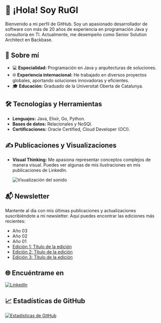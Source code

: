 # 👋 ¡Hola! Soy RuGI

Bienvenido a mi perfil de GitHub. Soy un apasionado desarrollador de software con más de 20 años de experiencia en programación Java y consultoría en TI. Actualmente, me desempeño como Senior Solution Architect en Backbase.

## 🚀 Sobre mí

- 💻 **Especialidad:** Programación en Java y arquitecturas de soluciones.
- 🌐 **Experiencia internacional:** He trabajado en diversos proyectos globales, aportando soluciones innovadoras y eficientes.
- 🎓 **Educación:** Graduado de la Universitat Oberta de Catalunya.

## 🛠️ Tecnologías y Herramientas

- **Lenguajes:** Java, Elixir, Go, Python.
- **Bases de datos:** Relacionales y NoSQl.
- **Certificaciones:** Oracle Certified, Cloud Developer (OCI).

## ✍️ Publicaciones y Visualizaciones

- **Visual Thinking:** Me apasiona representar conceptos complejos de manera visual. Puedes ver algunas de mis ilustraciones en mis publicaciones de LinkedIn.

  ![Visualización del sonido](https://media.giphy.com/media/qgQUggAC3Pfv687qPC/giphy.gif)

## 📬 Newsletter

Mantente al día con mis últimas publicaciones y actualizaciones suscribiéndote a mi newsletter. Aquí puedes encontrar las ediciones más recientes:

- Año 03
- Año 02
- Año 01
- [Edición 1: Título de la edición](#)
- [Edición 2: Título de la edición](#)
- [Edición 3: Título de la edición](#)

## 🌐 Encuéntrame en

[![LinkedIn](https://img.shields.io/badge/LinkedIn-0077B5?style=for-the-badge&logo=linkedin&logoColor=white)](https://www.linkedin.com/in/isaacruizguerra/)

## 📈 Estadísticas de GitHub

[![Estadísticas de GitHub](https://github-readme-stats.vercel.app/api?username=isaacruizguerra&show_icons=true&theme=dracula)](https://github.com/anuraghazra/github-readme-stats)
